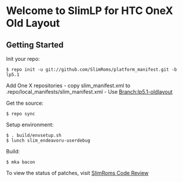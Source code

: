 Welcome to SlimLP for HTC OneX Old Layout
=========================================


Getting Started
---------------

Init your repo:

    $ repo init -u git://github.com/SlimRoms/platform_manifest.git -b lp5.1

Add One X repositories - copy slim_manifest.xml to .repo/local_manifests/slim_manifest.xml - 
Use [Branch:lp5.1-oldlayout](https://github.com/teemodk/slimx_manifest/blob/lp5.1-oldlayout/slim_manifest.xml)

Get the source:

    $ repo sync

Setup environment:

    $ . build/envsetup.sh
    $ lunch slim_endeavoru-userdebug

Build:

    $ mka bacon




To view the status of patches, visit [SlimRoms Code Review](https://review.slimroms.eu)
